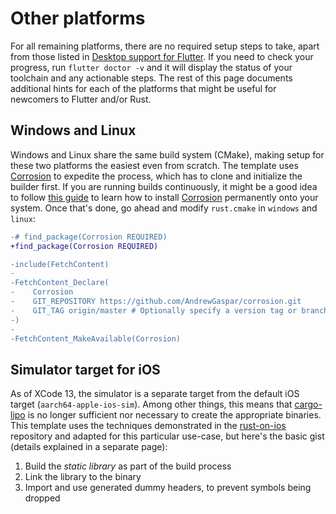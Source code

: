 # Other platforms

For all remaining platforms, there are no required setup steps to take, apart from those listed in [Desktop support for Flutter](https://docs.flutter.dev/desktop). If you need to check your progress, run `flutter doctor -v` and it will display the status of your toolchain and any actionable steps. The rest of this page
documents additional hints for each of the platforms that might be useful for newcomers to
Flutter and/or Rust.

## Windows and Linux

Windows and Linux share the same build system (CMake), making setup for these two
platforms the easiest even from scratch. The template uses [Corrosion] to expedite the process, which has to clone and initialize the builder first. If you are running builds continuously, it might be a good idea to follow [this guide] to learn how to install [Corrosion] permanently onto your system. Once that's done, go ahead and modify `rust.cmake` in `windows` and `linux`:

```diff
-# find_package(Corrosion REQUIRED)
+find_package(Corrosion REQUIRED)

-include(FetchContent)
-
-FetchContent_Declare(
-    Corrosion
-    GIT_REPOSITORY https://github.com/AndrewGaspar/corrosion.git
-    GIT_TAG origin/master # Optionally specify a version tag or branch here
-)
-
-FetchContent_MakeAvailable(Corrosion)
```

[Corrosion]: https://github.com/corrosion-rs/corrosion
[this guide]: https://github.com/corrosion-rs/corrosion#installation

## Simulator target for iOS

As of XCode 13, the simulator is a separate target from the default iOS target (`aarch64-apple-ios-sim`).
Among other things, this means that [cargo-lipo] is no longer sufficient nor necessary to create the appropriate binaries. This template uses the techniques demonstrated in the [rust-on-ios] repository and adapted for this particular use-case, but here's the basic gist (details explained in a separate page):

1. Build the *static library* as part of the build process
2. Link the library to the binary
3. Import and use generated dummy headers, to prevent symbols being dropped

[cargo-lipo]: https://github.com/TimNN/cargo-lipo
[rust-on-ios]: https://github.com/brotskydotcom/rust-on-ios
